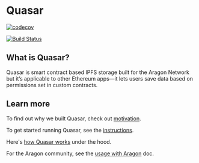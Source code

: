 # Quasar

[![codecov](https://codecov.io/gh/openworklabs/quasar/branch/primary/graph/badge.svg)](https://codecov.io/gh/openworklabs/quasar)

[![Build Status](https://travis-ci.org/openworklabs/quasar.svg?branch=primary)](https://travis-ci.org/openworklabs/quasar)

## What is Quasar?

Quasar is smart contract based IPFS storage built for the Aragon Network but it’s applicable to other Ethereum apps—it lets users save data based on permissions set in custom contracts.

## Learn more

To find out why we built Quasar, check out [motivation](https://github.com/openworklabs/quasar/blob/update/docs/docs/motivations.md).

To get started running Quasar, see the [instructions](https://github.com/openworklabs/quasar/blob/update/docs/docs/usingQuasar.md).

Here's [how Quasar works](https://github.com/openworklabs/quasar/blob/update/docs/docs/usingQuasar.md) under the hood.

For the Aragon community, see the [usage with Aragon](https://github.com/openworklabs/quasar/blob/update/docs/docs/usageWithAragon.md) doc.
